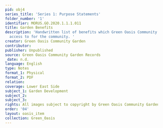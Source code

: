 ```yaml
---
pid: obj4
series_title: 'Series 1: Purpose Statements'
folder_number: '1'
identifier: MORUS.GO.2020.1.1.1.011
title: Garden Benefits
description: 'Handwritten list of benefits which Green Oasis Community Garden provides
  access to for the community. '
creator: Green Oasis Community Garden
contributor:
publisher: Unpublished
source: Green Oasis Community Garden Records
_date: n.d.
language: English
type: Notes
format_1: Physical
format_2: PDF
relation:
coverage: Lower East Side
subject_1: Garden Development
subject_2:
subject_3:
rights: All images subject to copyright by Green Oasis Community Garden, Inc.
order: '04'
layout: oasis_item
collection: Green_Oasis
---
```

